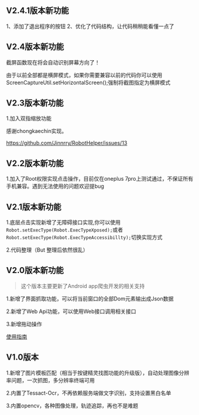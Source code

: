 ## V2.4.1版本新功能

1、添加了退出程序的按钮
2、优化了代码结构，让代码稍稍能看懂一点了

## V2.4版本新功能

截屏函数现在将会自动识别屏幕方向了！

由于以前全部都是横屏模式，如果你需要兼容以前的代码你可以使用ScreenCaptureUtil.setHorizontalScreen();强制将截图指定为横屏模式


## V2.3版本新功能

1.加入双指缩放功能

感谢chongkaechin实现。

https://github.com/Jinnrry/RobotHelper/issues/13


## V2.2版本新功能

1.加入了Root权限实现点击操作，目前仅在oneplus 7pro上测试通过，不保证所有手机兼容。遇到无法使用的问题欢迎提bug


## V2.1版本新功能

1.底层点击实现新增了无障碍接口实现,你可以使用`Robot.setExecType(Robot.ExecTypeXposed);`或者`Robot.setExecType(Robot.ExecTypeAccessibillty);`切换实现方式

2.代码整理（But 整理后依然很乱）


## V2.0版本新功能

> 这个版本主要更新了Android app爬虫开发的相关支持

1.新增了界面抓取功能，可以将当前窗口的全部Dom元素输出成Json数据

2.新增了Web Api功能，可以使用Web接口调用相关接口

3.新增拖动操作

[使用指南](https://github.com/Jinnrry/RobotHelper/wiki/%E5%9F%BA%E4%BA%8EWEB%E6%8E%A5%E5%8F%A3%E7%9A%84%E5%BC%80%E5%8F%91%E6%8C%87%E5%8D%97)


## V1.0版本

1.新增了图片模板匹配（相当于按键精灵找图功能的升级版），自动处理图像分辨率问题，一次抓图，多分辨率终端可用

2.内置了Tessact-Ocr，不再依赖服务端做文字识别，支持设置黑白名单

3.内置opencv，各种图像处理，轨迹追踪，再也不是难题
